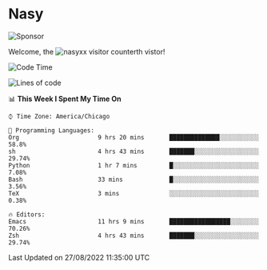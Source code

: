 # Nasy

<!--
<p align="center">
<img height="200" src="https://github-readme-stats.vercel.app/api?username=nasyxx&count_private=true&show_icons=true&theme=dracula&include_all_commits=true"/>
<img height="200" src="https://github-readme-stats.vercel.app/api/top-langs/?username=nasyxx&theme=dracula&hide=html,jupyter+notebook&count_private=true&show_icons=true"/>
</p>

  
----------------
-->

![Sponsor](https://img.shields.io/static/v1.svg?label=Sponsor&message=%E2%9D%A4&logo=GitHub&style=flat&color=pink)
 
Welcome, the ![nasyxx visitor counter](https://count.getloli.com/get/@nasyxx?theme=rule34)th vistor!
 
<!--START_SECTION:waka-->
![Code Time](http://img.shields.io/badge/Code%20Time-2%2C580%20hrs%2034%20mins-blue)

![Lines of code](https://img.shields.io/badge/From%20Hello%20World%20I%27ve%20Written-5%20Million%20lines%20of%20code-blue)

📊 **This Week I Spent My Time On** 

```text
⌚︎ Time Zone: America/Chicago

💬 Programming Languages: 
Org                      9 hrs 20 mins       ██████████████░░░░░░░░░░░   58.8% 
sh                       4 hrs 43 mins       ███████░░░░░░░░░░░░░░░░░░   29.74% 
Python                   1 hr 7 mins         █░░░░░░░░░░░░░░░░░░░░░░░░   7.08% 
Bash                     33 mins             █░░░░░░░░░░░░░░░░░░░░░░░░   3.56% 
TeX                      3 mins              ░░░░░░░░░░░░░░░░░░░░░░░░░   0.38%

🔥 Editors: 
Emacs                    11 hrs 9 mins       █████████████████░░░░░░░░   70.26% 
Zsh                      4 hrs 43 mins       ███████░░░░░░░░░░░░░░░░░░   29.74%

```


 Last Updated on 27/08/2022 11:35:00 UTC
<!--END_SECTION:waka-->

<!-- ![visitors](https://visitor-badge.laobi.icu/badge?page_id=nasyxx.nasyxx) -->
